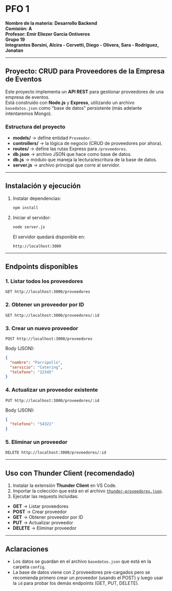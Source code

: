 # PFO 1  
**Nombre de la materia: Desarrollo Backend**  
**Comisión: A**  
**Profesor: Emir Eliezer Garcia Ontiveros**  
**Grupo 19**  
**Integrantes Borsini, Alcira - Cervetti, Diego - Olivera, Sara - Rodriguez, Jonatan**  

---

## Proyecto: CRUD para Proveedores de la Empresa de Eventos  

Este proyecto implementa un **API REST** para gestionar proveedores de una empresa de eventos.  
Está construido con **Node.js** y **Express**, utilizando un archivo `basedatos.json` como "base de datos" persistente (más adelante intentaremos Mongo).  

### Estructura del proyecto
- **models/** → define entidad `Proveedor`.  
- **controllers/** → la lógica de negocio (CRUD de proveedores por ahora).  
- **routes/** → define las rutas Express para `/proveedores`.  
- **db.json** → archivo JSON que hace como base de datos.  
- **db.js** → módulo que maneja la lectura/escritura de la base de datos.  
- **server.js** → archivo principal que corre al servidor.  

---

## Instalación y ejecución
1. Instalar dependencias:  
   ```bash
   npm install
   ```

2. Iniciar el servidor:  
   ```bash
   node server.js
   ```
   El servidor quedará disponible en:  
   ```
   http://localhost:3000
   ```

---

## Endpoints disponibles

### 1. Listar todos los proveedores
```
GET http://localhost:3000/proveedores
```

### 2. Obtener un proveedor por ID
```
GET http://localhost:3000/proveedores/:id
```

### 3. Crear un nuevo proveedor
```
POST http://localhost:3000/proveedores
```
Body (JSON):
```json
{
  "nombre": "Parripollo",
  "servicio": "Catering",
  "telefono": "12345"
}
```

### 4. Actualizar un proveedor existente
```
PUT http://localhost:3000/proveedores/:id
```
Body (JSON):
```json
{
  "telefono": "54321"
}
```

### 5. Eliminar un proveedor
```
DELETE http://localhost:3000/proveedores/:id
```

---

## Uso con Thunder Client (recomendado)

1. Instalar la extensión **Thunder Client** en VS Code.  
2. Importar la colección que está en el archivo [`thunder-proveedores.json`](./thunder-proveedores.json).  
3. Ejecutar las requests incluidas:  

- **GET** → Listar proveedores  
- **POST** → Crear proveedor  
- **GET** → Obtener proveedor por ID  
- **PUT** → Actualizar proveedor  
- **DELETE** → Eliminar proveedor  

---

## Aclaraciones
- Los datos se guardan en el archivo `basedatos.json` que está en la carpeta `config`.
- La base de datos viene con 2 proveedores pre-cargados pero se recomienda primero crear un proveedor (usando el POST) y luego usar la `id` para probar los demás endpoints (GET, PUT, DELETE).  
